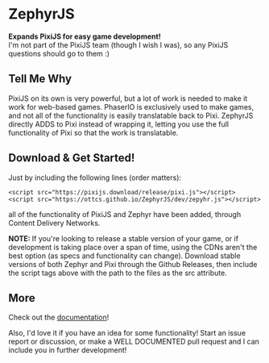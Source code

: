 <h1>ZephyrJS</h1>
<p><b>Expands PixiJS for easy game development!</b><br/>I'm not part of the PixiJS team (though I wish I was), so any PixiJS questions should go to them :)</p>
<h2>Tell Me Why</h2>
<p>PixiJS on its own is very powerful, but a lot of work is needed to make it work for web-based games. PhaserIO is exclusively used to make games, and not all of the functionality is easily translatable back to Pixi. ZephyrJS directly ADDS to Pixi instead of wrapping it, letting you use the full functionality of Pixi so that the work is translatable.</p>
<h2>Download & Get Started!</h2>
<p>Just by including the following lines (order matters):</p>
<p><code>&lt;script src="https&#58;//pixijs.download/release/pixi.js"&gt;&lt;/script&gt;</code><br/><code>&lt;script src="https://ottcs.github.io/ZephyrJS/dev/zepyhr.js"&gt;&lt;/script&gt;</code></p>
<p>all of the functionality of PixiJS and Zephyr have been added, through Content Delivery Networks.</p>
<p><b>NOTE: </b>If you're looking to release a stable version of your game, or if development is taking place over a span of time, using the CDNs aren't the best option (as specs and functionality can change). Download stable versions of both Zephyr and Pixi through the Github Releases, then include the script tags above with the path to the files as the src attribute.</p>
<h2>More</h2>
<p>Check out the <a href="https://github.com/OttCS/ZephyrJS/tree/main/dev">documentation</a>!<p>
<p>Also, I'd love it if you have an idea for some functionality! Start an issue report or discussion, or make a WELL DOCUMENTED pull request and I can include you in further development!</p>
